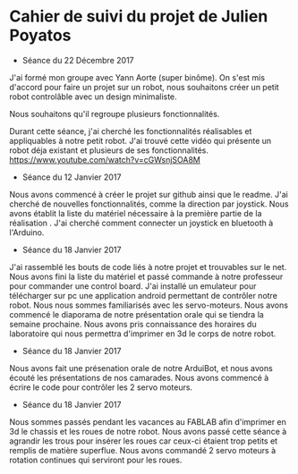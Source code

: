 # Cahier de suivi du projet de Julien Poyatos

* Séance du 22 Décembre 2017 

J'ai formé mon groupe avec Yann Aorte (super binôme). 
On s'est mis d'accord pour faire un projet sur un robot, nous souhaitons créer un petit robot controlâble avec un design minimaliste.

Nous souhaitons qu'il regroupe plusieurs fonctionnalités.

Durant cette séance, j'ai cherché les fonctionnalités réalisables et appliquables à notre petit robot.
J'ai trouvé cette vidéo qui présente un robot déja existant et plusieurs de ses fonctionnalités.
https://www.youtube.com/watch?v=cGWsnjSOA8M



* Séance du 12 Janvier 2017 

Nous avons commencé à créer le projet sur github ainsi que le readme.
J'ai cherché de nouvelles fonctionnalités, comme la direction par joystick.
Nous avons établit la liste du matériel nécessaire à la première partie de la réalisation .
J'ai cherché comment connecter un joystick en bluetooth à l'Arduino.



* Séance du 18 Janvier 2017 

J'ai rassemblé les bouts de code liés à notre projet et trouvables sur le net. Nous avons fini la liste du matériel et passé commande à notre professeur pour commander une control board. J'ai installé un emulateur pour télécharger sur pc une application android permettant de contrôler notre robot. Nous nous sommes familiarisés avec les servo-moteurs. Nous avons commencé le diaporama de notre présentation orale qui se tiendra la semaine prochaine. Nous avons pris  connaissance des horaires du laboratoire qui nous permettra d'imprimer en 3d le corps de notre robot.




* Séance du 18 Janvier 2017 

Nous avons fait une présenation orale de notre ArduiBot, et nous avons écouté les présentations de nos camarades. Nous avons commencé à écrire le code pour contrôler les 2 servo moteurs.




* Séance du 18 Janvier 2017 

Nous sommes passés pendant les vacances au FABLAB afin d'imprimer en 3d le chassis et les roues de notre robot. Nous avons passé cette séance à agrandir les trous pour insérer les roues car ceux-ci étaient trop petits et remplis de matière superflue. Nous avons commandé 2 servo moteurs à rotation continues qui serviront pour les roues.
